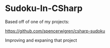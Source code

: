 # Sudoku-In-CSharp


Based off of one of my projects:

https://github.com/spencerwigren/csharp-sudoku

Improving and expaning that project
